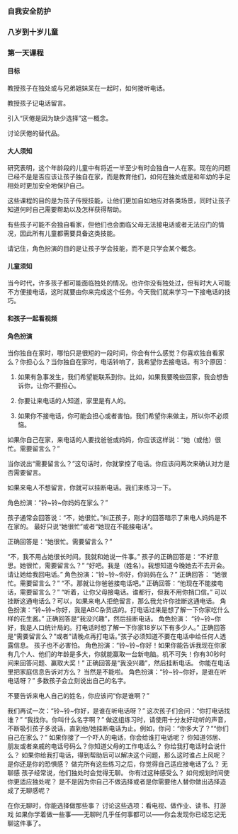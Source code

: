 
### 自我安全防护

### 八岁到十岁儿童

### 第一天课程

#### 目标

教授孩子在独处或与兄弟姐妹呆在一起时，如何接听电话。

教授孩子记电话留言。

引入“厌倦是因为缺少选择”这一概念。 

讨论厌倦的替代品。

#### 大人须知

研究表明，这个年龄段的儿童中有将近一半至少有时会独自一人在家。现在的问题已经不是是否应该让孩子独自在家，而是教育他们，如何在独处或是和年幼的手足相处时更加安全地保护自己。

这些课程的目的是为孩子传授技能，让他们更加自如地应对各类场景，同时让孩子知道何时自己需要帮助以及怎样获得帮助。

有些孩子可能不会独自看家，但他们也会面临父母无法接电话或者无法应门的情况，因此所有儿童都需要具备这类技能。

请记住，角色扮演的目的是让孩子学会技能，而不是只学会某个概念。

#### 儿童须知

当今时代，许多孩子都可能面临独处的情况。也许你没有独处过，但有时大人可能不方便接电话，这时就要由你来完成这个任务。今天我们就来学习一下接电话的技巧。

#### 和孩子一起看视频

#### 角色扮演

当你独自在家时，哪怕只是很短的一段时间，你会有什么感觉？你喜欢独自看家么？你担心么？当你独自在家时，电话铃响了，我希望你去接电话。有3个原因：

1.	如果有急事发生，我们希望能联系到你。比如，如果我要晚些回家，我会想告诉你，让你不要担心。
2.	你要让来电话的人知道，家里是有人的。
 
3.	如果你不接电话，你可能会担心或者害怕。我们希望你来做主，所以你不必烦恼。

如果你自己在家，来电话的人要找爸爸或妈妈，你应该这样说：“她（或他）很忙。需要留言么？”

当你说出“需要留言么？”这句话时，你就掌控了电话。你应该问两次来确认对方是否需要留言。

如果来电人不想留言，你就可以挂断电话。我们来练习一下。

角色扮演：“铃~铃~你妈妈在家么？”

孩子通常会回答说：“不，她很忙。”纠正孩子，刚才的回答暗示了来电人妈妈是不在家的。   最好只说“她很忙”或者“她现在不能接电话”。

正确回答是：“她很忙。需要留言么？”

“不，我不用占她很长时间。我就和她说一件事。”
孩子的正确回答是：“不好意思。她很忙，需要留言么？”
“好吧。我是（姓名）。我想知道今晚她去不去开会。请让她给我回电话。” 
角色扮演：“铃~铃~你好，你妈妈在么？”
正确回答：   “她很忙。需要留言么？”
 “不。那就让你爸爸接电话吧。”
正确回答：“他现在不能接电话，需要留言么？”
“听着，让你父母接电话。谁都行，但我不用你捎口信。”
可以挂断这通电话么？可以，如果来电人拒绝留言，那么我允许你挂断这通电话。
角色扮演：“铃~铃~你好，我是ABC杂货店的。打电话过来是想了解一下你家吃什么样的花生酱。”
正确回答是“我没兴趣”，然后挂断电话。
角色扮演：   “铃~铃~你好，我是人口统计局的。打电话时想了解一下你家18岁以下有多少人。”
正确回答是“需要留言么？”或者”请晚点再打电话。”孩子必须知道不要在电话中给任何人透露信息。   孩子也不必害怕。
角色扮演：“铃~铃~你好！如果你能告诉我现在你家有几个人、他们的年龄是多大，你就能赢取一台新电脑。机不可失！你有30秒时间来回答问题、赢取大奖！”
正确回答是“我没兴趣”，然后挂断电话。
你能在电话里把家庭信息告诉对方么？
当然是不能啦。
角色扮演：“铃~铃~你好，是谁在听电话呀？”
多数孩子会立刻说出自己的名字。

不要告诉来电人自己的姓名，你应该问“你是谁啊？”

我们再试一次：“铃~铃~你好，是谁在听电话呀？”
这次孩子们会问：“你打电话找谁？”
“我找你。你叫什么名字啊？”
做这组练习时，请使用十分友好动听的声音，不断吸引孩子多说话，直到他/她挂断电话为止。例如，你问：“你多大了？”“你们自己在家么？” 
如果你接了一个吓人的电话，你会给谁打电话呢？
你知道邻居、朋友或者亲戚的电话号码么？你知道父母的工作电话么？
你给我打电话时会说什么？
如果你给我打电话，得到帮助后可以解决这个问题，那么这时谁占上风呢？是你还是你的恐惧感？
做完所有这些练习之后，你觉得自己适应接电话了么？
无聊感
孩子经常说，他们独处时会觉得无聊。   你有过这种感受么？
如何规划时间使你更适应独处呢？
是不是因为你自己不做选择或者是你需要他人替你做出选择造成了无聊感呢？

在你无聊时，你能选择做那些事？
讨论这些选项：看电视、做作业、读书、打游戏
如果你学着做一些事——无聊时几乎任何事都可以——你会发现你已经忘记无聊这件事了。